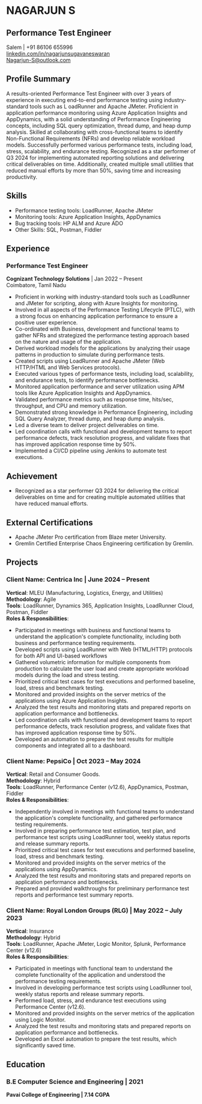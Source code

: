 # NAGARJUN S
## Performance Test Engineer
Salem | +91 86106 655996  
[linkedin.com/in/nagarjunsugavaneswaran](https://linkedin.com/in/nagarjunsugavaneswaran)  
Nagarjun-S@outlook.com

## Profile Summary
A results-oriented Performance Test Engineer with over 3 years of experience in executing end-to-end performance testing using industry-standard tools such as L oadRunner and Apache JMeter. Proficient in application performance monitoring using Azure Application Insights and AppDynamics, with a solid understanding of Performance Engineering concepts, including SQL query optimization, thread dump, and heap dump analysis. Skilled at collaborating with cross-functional teams to identify Non-Functional Requirements (NFRs) and develop reliable workload models. Successfully performed various performance tests, including load, stress, scalability, and endurance testing. Recognized as a star performer of Q3 2024 for implementing automated reporting solutions and delivering critical deliverables on time. Additionally, created multiple small utilities that reduced manual efforts by more than 50%, saving time and increasing productivity.

## Skills
- Performance testing tools: LoadRunner, Apache JMeter
- Monitoring tools: Azure Application Insights, AppDynamics
- Bug tracking tools: HP ALM and Azure ADO
- Other Skills: SQL, Postman, Fiddler

## Experience
### Performance Test Engineer 
**Cognizant Technology Solutions**  | Jan 2022 – Present  
Coimbatore, Tamil Nadu
- Proficient in working with industry-standard tools such as LoadRunner and JMeter for scripting, along with Azure Insights for monitoring.
- Involved in all aspects of the Performance Testing Lifecycle (PTLC), with a strong focus on enhancing application performance to ensure a positive user experience.
- Co-ordinated with Business, development and functional teams to gather NFRs and strategized the performance testing approach based on the nature and usage of the application.
- Derived workload models for the applications by analyzing their usage patterns in production to simulate during performance tests.
- Created scripts using LoadRunner and Apache JMeter (Web HTTP/HTML and Web Services protocols).
- Executed various types of performance tests, including load, scalability, and endurance tests, to identify performance bottlenecks.
- Monitored application performance and server utilization using APM tools like Azure Application Insights and AppDynamics.
- Validated performance metrics such as response time, hits/sec, throughput, and CPU and memory utilization.
- Demonstrated strong knowledge in Performance Engineering, including SQL Query Analyzer, thread dump, and heap dump analysis.
- Led a diverse team to deliver project deliverables on time.
- Led coordination calls with functional and development teams to report performance defects, track resolution progress, and validate fixes that has improved application response time by 50%.
- Implemented a CI/CD pipeline using Jenkins to automate test executions.

## Achievement
- Recognized as a star performer Q3 2024 for delivering the critical deliverables on time and for creating multiple automated utilities that have reduced manual efforts.

## External Certifications
- Apache JMeter Pro certification from Blaze meter University.
- Gremlin Certified Enterprise Chaos Engineering certification by Gremlin.

## Projects
### Client Name: Centrica Inc | **June 2024 – Present**  
**Vertical**: MLEU (Manufacturing, Logistics, Energy, and Utilities)  
**Methodology**: Agile  
**Tools**: LoadRunner, Dynamics 365, Application Insights, LoadRunner Cloud, Postman, Fiddler  
**Roles & Responsibilities**:
- Participated in meetings with business and functional teams to understand the application's complete functionality, including both business and performance testing requirements.
- Developed scripts using LoadRunner with Web (HTML/HTTP) protocols for both API and UI-based workflows
- Gathered volumetric information for multiple components from production to calculate the user load and create appropriate workload models during the load and stress testing.
- Prioritized critical test cases for test executions and performed baseline, load, stress and benchmark testing.
- Monitored and provided insights on the server metrics of the applications using Azure Application Insights.
- Analyzed the test results and monitoring stats and prepared reports on application performance and bottlenecks.
- Led coordination calls with functional and development teams to report performance defects, track resolution progress, and validate fixes that has improved application response time by 50%.
- Developed an automation to prepare the test results for multiple components and integrated all to a dashboard.

### Client Name: PepsiCo | **Oct 2023 – May 2024**  
**Vertical**: Retail and Consumer Goods.  
**Methodology**: Hybrid  
**Tools**: LoadRunner, Performance Center (v12.6), AppDynamics, Postman, Fiddler  
**Roles & Responsibilities**:
- Independently involved in meetings with functional teams to understand the application's complete functionality, and gathered performance testing requirements.
- Involved in preparing performance test estimation, test plan, and performance test scripts using LoadRunner tool, weekly status reports and release summary reports.
- Prioritized critical test cases for test executions and performed baseline, load, stress and benchmark testing.
- Monitored and provided insights on the server metrics of the applications using AppDynamics.
- Analyzed the test results and monitoring stats and prepared reports on application performance and bottlenecks.
- Prepared and provided walkthroughs for preliminary performance test reports and performance test summary reports.

### Client Name: Royal London Groups (RLG) | **May 2022 – July 2023**
**Vertical**: Insurance  
**Methodology**: Hybrid  
**Tools**: LoadRunner, Apache JMeter, Logic Monitor, Splunk, Performance Center (v12.6)  
**Roles & Responsibilities**:
- Participated in meetings with functional team to understand the complete functionality of the application and understood the performance testing requirements.
- Involved in developing performance test scripts using LoadRunner tool, weekly status reports and release summary reports.
- Performed load, stress, and endurance test executions using Performance Center (v12.6).
- Monitored and provided insights on the server metrics of the application using Logic Monitor.
- Analyzed the test results and monitoring stats and prepared reports on application performance and bottlenecks.
- Developed an Excel automation to prepare the test results, which significantly saved time.

## Education
### B.E Computer Science and Engineering | 2021
**Pavai College of Engineering | 7.14 CGPA**  
